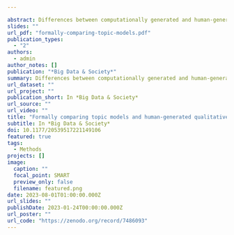 ```yaml
---

abstract: Differences between computationally generated and human-generated themes in unstructured text are important to understand yet difficult to assess formally. In this study, we bridge these approaches through two contributions. First, we formally compare a primarily computational approach, topic modeling, to a primarily human-driven approach, qualitative thematic coding, in an impactful context - physician mothers’ experience of workplace discrimination. Second, we compare our chosen topic model to a principled alternative topic model to make explicit study design decisions meriting consideration in future research. By formally contrasting computationally generated (i.e. topic modeling) and human-generated (i.e. thematic coding) knowledge, we shed light on issues of interest to several audiences, notably computational social scientists who wish to understand study design tradeoffs, and qualitative researchers who may wish to leverage computational methods to improve the speed and reproducibility of labor-intensive coding. Although useful in other domains, we highlight the value of fast, reproducible methods to better understand experiences of workplace discrimination.
slides: ""
url_pdf: "formally-comparing-topic-models.pdf"
publication_types:
  - "2"
authors:
  - admin
author_notes: []
publication: "*Big Data & Society*"
summary: Differences between computationally generated and human-generated themes in unstructured text are important to understand yet difficult to assess formally. In this study, we bridge these approaches, comparing topic models to hand-generated categories and comparing two different topic modelling solutions.
url_dataset: ""
url_project: ""
publication_short: In *Big Data & Society*
url_source: ""
url_video: ""
title: "Formally comparing topic models and human-generated qualitative coding of physician mothers’ experiences of workplace discrimination"
subtitle: In *Big Data & Society*
doi: 10.1177/20539517221149106
featured: true
tags:
  - Methods
projects: []
image:
  caption: ""
  focal_point: SMART
  preview_only: false
  filename: featured.png
date: 2023-08-01T01:00:00.000Z
url_slides: ""
publishDate: 2023-01-24T00:00:00.000Z
url_poster: ""
url_code: "https://zenodo.org/record/7486093"
---
```


